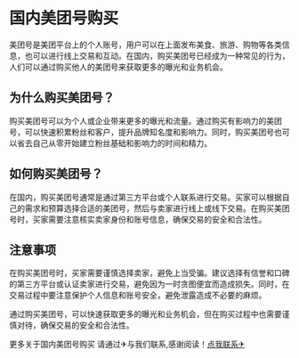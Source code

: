 # 国内美团号购买

美团号是美团平台上的个人账号，用户可以在上面发布美食、旅游、购物等各类信息，也可以进行线上交易和互动。在国内，购买美团号已经成为一种常见的行为，人们可以通过购买他人的美团号来获取更多的曝光和业务机会。

## 为什么购买美团号？

购买美团号可以为个人或企业带来更多的曝光和流量。通过购买有影响力的美团号，可以快速积累粉丝和客户，提升品牌知名度和影响力。同时，购买美团号也可以省去自己从零开始建立粉丝基础和影响力的时间和精力。

## 如何购买美团号？

在国内，购买美团号通常是通过第三方平台或个人联系进行交易。买家可以根据自己的需求和预算选择合适的美团号，然后与卖家进行线上或线下交易。在购买美团号时，买家需要注意核实卖家身份和账号信息，确保交易的安全和合法性。

## 注意事项

在购买美团号时，买家需要谨慎选择卖家，避免上当受骗。建议选择有信誉和口碑的第三方平台或认证卖家进行交易，避免因为一时贪图便宜而造成损失。同时，在交易过程中要注意保护个人信息和账号安全，避免泄露造成不必要的麻烦。

通过购买美团号，可以快速获取更多的曝光和业务机会，但在购买过程中也需要谨慎对待，确保交易的安全和合法性。

更多关于国内美团号购买 请通过✈与我们联系,感谢阅读！[点我联系✈](https://edge.G208.com)